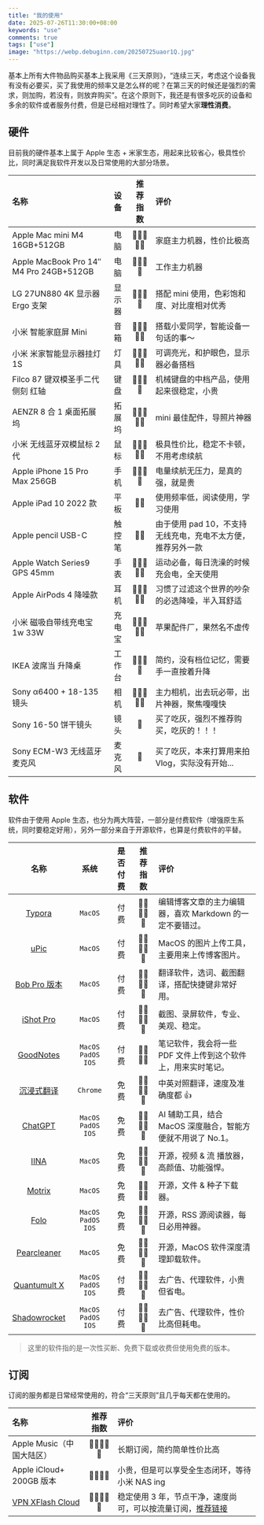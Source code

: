 ```yaml
---
title: "我的使用"
date: 2025-07-26T11:30:00+08:00
keywords: "use"
comments: true
tags: ["use"]
image: "https://webp.debuginn.com/20250725uaor1Q.jpg"
---
```


基本上所有大件物品购买基本上我采用《三天原则》，“连续三天，考虑这个设备我有没有必要买，买了我使用的频率又是怎么样的呢？在第三天的时候还是强烈的需求，则加购，若没有，则放弃购买”。在这个原则下，我还是有很多吃灰的设备和多余的软件或者服务付费，但是已经相对理性了。同时希望大家**理性消费**。

## 硬件

目前我的硬件基本上属于 Apple 生态 + 米家生态，用起来比较省心，极具性价比，同时满足我软件开发以及日常使用的大部分场景。

| 名称                                    |  设备  | 推荐指数 | 评价                                                        |
| :-------------------------------------- | :----: | :------: | :---------------------------------------------------------- |
| Apple Mac mini M4 16GB+512GB            |  电脑  |  🌟🌟🌟🌟🌟   | 家庭主力机器，性价比极高                                    |
| Apple MacBook Pro 14″ M4 Pro 24GB+512GB |  电脑  |   🌟🌟🌟🌟   | 工作主力机器                                                |
| LG 27UN880 4K 显示器 Ergo 支架          | 显示器 |   🌟🌟🌟🌟   | 搭配 mini 使用，色彩饱和度、对比度相对优秀                  |
| 小米 智能家庭屏 Mini                    |  音箱  |  🌟🌟🌟🌟🌟   | 搭载小爱同学，智能设备一句话的事～                          |
| 小米 米家智能显示器挂灯 1S              |  灯具  |  🌟🌟🌟🌟🌟   | 可调亮光，和护眼色，显示器必备搭档                          |
| Filco 87 键双模圣手二代 侧刻 红轴       |  键盘  |   🌟🌟🌟🌟   | 机械键盘的中档产品，使用起来很稳定，小贵                    |
| AENZR 8 合 1 桌面拓展坞                 | 拓展坞 |  🌟🌟🌟🌟🌟   | mini 最佳配件，导照片神器                                   |
| 小米 无线蓝牙双模鼠标 2 代              |  鼠标  |  🌟🌟🌟🌟🌟   | 极具性价比，稳定不卡顿，不用考虑续航                        |
| Apple iPhone 15 Pro Max 256GB           |  手机  |   🌟🌟🌟🌟   | 电量续航无压力，是真的强，就是贵                            |
| Apple iPad 10 2022 款                   |  平板  |    🌟🌟    | 使用频率低，阅读使用，学习使用                              |
| Apple pencil USB-C                      | 触控笔 |    🌟🌟    | 由于使用 pad 10，不支持无线充电，充电不太方便，推荐另外一款 |
| Apple Watch Series9 GPS 45mm            |  手表  |  🌟🌟🌟🌟🌟   | 运动必备，每日洗澡的时候充会电，全天使用                    |
| Apple AirPods 4 降噪款                  |  耳机  |  🌟🌟🌟🌟🌟   | 习惯了过滤这个世界的吵杂的必选降噪，半入耳舒适              |
| 小米 磁吸自带线充电宝 1w 33W            | 充电宝 |  🌟🌟🌟🌟🌟   | 苹果配件厂，果然名不虚传                                    |
| IKEA 波席当 升降桌                      | 工作台 |   🌟🌟🌟🌟   | 简约，没有档位记忆，需要手一直按着升降                      |
| Sony α6400 + 18-135 镜头                |  相机  |  🌟🌟🌟🌟🌟   | 主力相机，出去玩必带，出片神器，聚焦嘎嘎快                  |
| Sony 16-50 饼干镜头                     |  镜头  |    🌟     | 买了吃灰，强烈不推荐购买，吃灰的！！！                      |
| Sony ECM-W3 无线蓝牙麦克风              | 麦克风 |    🌟     | 买了吃灰，本来打算用来拍 Vlog，实际没有开始...              |

## 软件

软件由于使用 Apple 生态，也分为两大阵营，一部分是付费软件（增强原生系统，同时要稳定好用），另外一部分来自于开源软件，也算是付费软件的平替。

|                                                                          名称                                                                          |         系统          | 是否付费 | 推荐指数 | 评价                                                          |
| :----------------------------------------------------------------------------------------------------------------------------------------------------: | :-------------------: | :------: | :------: | :------------------------------------------------------------ |
|                                                      [Typora](https://typora.io?ref=debuginn.com)                                                      |        `MacOS`        |   付费   |  🌟🌟🌟🌟🌟   | 编辑博客文章的主力编辑器，喜欢 Markdown 的一定不要错过。      |
|                                                [uPic](https://github.com/gee1k/uPic/?ref=debuginn.com)                                                 |        `MacOS`        |   付费   |  🌟🌟🌟🌟🌟   | MacOS 的图片上传工具，主要用来上传博客图片。                  |
| [Bob Pro 版本](https://apps.apple.com/cn/app/bob-%E7%BF%BB%E8%AF%91%E5%92%8C-ocr-%E5%B7%A5%E5%85%B7/id1630034110?mt=12#?platform=mac&ref=debuginn.com) |        `MacOS`        |   付费   |  🌟🌟🌟🌟🌟   | 翻译软件，选词、截图翻译，搭配快捷键非常好用。                |
|                     [iShot Pro](https://apps.apple.com/us/app/ishot-pro-screenshot-recording/id1611347086?mt=12&ref=debuginn.com)                      |        `MacOS`        |   付费   |  🌟🌟🌟🌟🌟   | 截图、录屏软件，专业、美观、稳定。                            |
|                                                [GoodNotes](https://www.goodnotes.com/?ref=debuginn.com)                                                | `MacOS` `PadOS` `IOS` |   付费   |   🌟🌟🌟🌟   | 笔记软件，我会将一些 PDF 文件上传到这个软件上，用来实时笔记。 |
|                                         [沉浸式翻译](https://immersivetranslate.com/zh-Hans/?ref=debuginn.com)                                         |       `Chrome`        |   免费   |  🌟🌟🌟🌟🌟   | 中英对照翻译，速度及准确度都 👍                                |
|                                                    [ChatGPT](https://chatgpt.com/?ref=debuginn.com)                                                    | `MacOS` `PadOS` `IOS` |   免费   |  🌟🌟🌟🌟🌟   | AI 辅助工具，结合 MacOS 深度融合，智能方便就不用说了 No.1。   |
|                                                       [IINA](https://iina.io/?ref=debuginn.com)                                                        |        `MacOS`        |   免费   |  🌟🌟🌟🌟🌟   | 开源，视频 & 流 播放器，高颜值、功能强悍。                    |
|                                                     [Motrix](https://motrix.app/?ref=debuginn.com)                                                     |        `MacOS`        |   免费   |   🌟🌟🌟🌟   | 开源，文件 & 种子下载器。                                     |
|                                                       [Folo](https://folo.is/?ref=debuginn.com)                                                        | `MacOS` `PadOS` `IOS` |   免费   |  🌟🌟🌟🌟🌟   | 开源，RSS 源阅读器，每日必用神器。                            |
|                                       [Pearcleaner](https://github.com/alienator88/Pearcleaner?ref=debuginn.com)                                       |        `MacOS`        |   免费   |  🌟🌟🌟🌟🌟   | 开源，MacOS 软件深度清理卸载软件。                            |
|                            [Quantumult X](https://apps.apple.com/us/app/quantumult-x/id1443988620?l=en-US&ref=debuginn.com)                            | `MacOS` `PadOS` `IOS` |   付费   |  🌟🌟🌟🌟🌟   | 去广告、代理软件，小贵但省电。                                |
|                                [Shadowrocket](https://apps.apple.com/us/app/shadowrocket/id932747118?ref=debuginn.com)                                 | `MacOS` `PadOS` `IOS` |   付费   |  🌟🌟🌟🌟🌟   | 去广告、代理软件，性价比高但耗电。                            |

> 这里的软件指的是一次性买断、免费下载或收费但使用免费的版本。

## 订阅

订阅的服务都是日常经常使用的，符合“三天原则”且几乎每天都在使用的。

| 名称                                                                 | 推荐指数 | 评价                                                                                                            |
| :------------------------------------------------------------------- | :------: | :-------------------------------------------------------------------------------------------------------------- |
| Apple Music（中国大陆区）                                            |  🌟🌟🌟🌟🌟   | 长期订阅，简约简单性价比高                                                                                      |
| Apple iCloud+ 200GB 版本                                             |   🌟🌟🌟🌟   | 小贵，但是可以享受全生态闭环，等待小米 NAS ing                                                                  |
| [VPN XFlash Cloud](https://www.xflash.live/#/register?code=GZRNxKBh) |  🌟🌟🌟🌟🌟   | 稳定使用 3 年，节点干净，速度尚可，可以按流量订阅，[推荐链接](https://www.xflash.live/#/register?code=GZRNxKBh) |